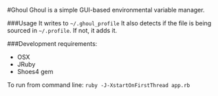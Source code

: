 #Ghoul
Ghoul is a simple GUI-based environmental variable manager.

###Usage
It writes to `~/.ghoul_profile` 
It also detects if the file is being sourced in `~/.profile`. If not, it adds it.

###Development requirements: 

- OSX
- JRuby
- Shoes4 gem

To run from command line:
`ruby -J-XstartOnFirstThread app.rb`